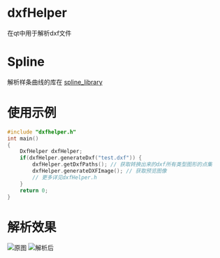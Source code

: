 # dxfHelper
在qt中用于解析dxf文件

# Spline
解析样条曲线的库在 [spline_library](https://github.com/sorrowfeng/spline_library)

# 使用示例
``` cpp
#include "dxfhelper.h"
int main()
{
	DxfHelper dxfHelper;
	if(dxfHelper.generateDxf("test.dxf")) {
		dxfHelper.getDxfPaths(); // 获取转换出来的dxf所有类型图形的点集
		dxfHelper.generateDXFImage(); // 获取预览图像
		// 更多详见dxfHelper.h
	}
	return 0;
}
```

# 解析效果
![原图](https://img-blog.csdnimg.cn/direct/37826cdb9fc141a1b3b2803be55ca081.png)
![解析后](https://img-blog.csdnimg.cn/direct/1512fb7adeb54fb59682212b0a2b3c7d.png)



